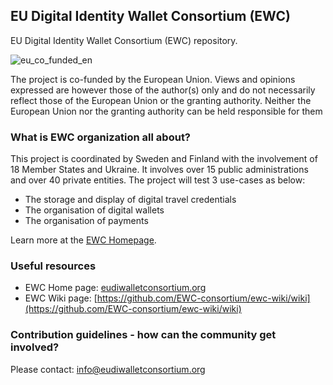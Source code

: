 ## EU Digital Identity Wallet Consortium (EWC)

EU Digital Identity Wallet Consortium (EWC) repository.

![eu_co_funded_en](https://github.com/EWC-consortium/.github/assets/455274/222ae9fc-7964-4e31-9577-579b00a34e2e)

The project is co-funded by the European Union. Views and opinions expressed are however those of the author(s) only and do not necessarily reflect those of the European Union or the granting authority. Neither the European Union nor the granting authority can be held responsible for them

### What is EWC organization all about?

This project is coordinated by Sweden and Finland with the involvement of 18 Member States and Ukraine. It involves over 15 public administrations and over 40 private entities. The project will test 3 use-cases as below: 

* The storage and display of digital travel credentials
* The organisation of digital wallets
* The organisation of payments

Learn more at the [EWC Homepage](eudiwalletconsortium.org).

### Useful resources
*  EWC Home page: [eudiwalletconsortium.org](eudiwalletconsortium.org)
*  EWC Wiki page: [https://github.com/EWC-consortium/ewc-wiki/wiki](https://github.com/EWC-consortium/ewc-wiki/wiki)

### Contribution guidelines - how can the community get involved?

Please contact: [info@eudiwalletconsortium.org](mailto:info@eudiwalletconsortium.org) 
